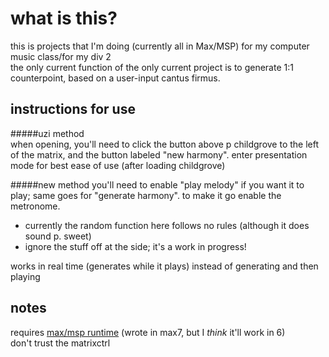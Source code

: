 what is this?
=============
this is projects that I'm doing (currently all in Max/MSP) for my computer music class/for my div 2  
the only current function of the only current project is to generate 1:1 counterpoint, based on a user-input cantus firmus.  

instructions for use
------------------
#####uzi method  
when opening, you'll need to click the button above p childgrove to the left of the matrix, and the button labeled "new harmony". enter presentation mode for best ease of use (after loading childgrove)

#####new method
you'll need to enable "play melody" if you want it to play; same goes for "generate harmony". to make it go enable the metronome.  
- currently the random function here follows no rules (although it does sound p. sweet)
- ignore the stuff off at the side; it's a work in progress!  

works in real time (generates while it plays) instead of generating and then playing

notes
------
requires [max/msp runtime](https://cycling74.com/downloads/runtime/) (wrote in max7, but I *think* it'll work in 6)  
don't trust the matrixctrl  
